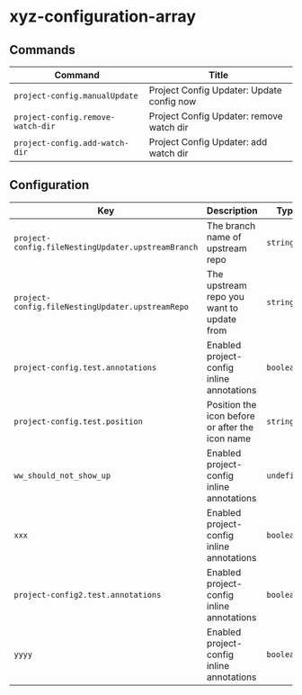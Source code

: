 # xyz-configuration-array

## Commands

| Command                           | Title                                     |
| --------------------------------- | ----------------------------------------- |
| `project-config.manualUpdate`     | Project Config Updater: Update config now |
| `project-config.remove-watch-dir` | Project Config Updater: remove watch dir  |
| `project-config.add-watch-dir`    | Project Config Updater: add watch dir     |

## Configuration

| Key                                                | Description                                     | Type        | Default                              |
| -------------------------------------------------- | ----------------------------------------------- | ----------- | ------------------------------------ |
| `project-config.fileNestingUpdater.upstreamBranch` | The branch name of upstream repo                | `string`    | `"main"`                             |
| `project-config.fileNestingUpdater.upstreamRepo`   | The upstream repo you want to update from       | `string`    | `"antfu/vscode-file-nesting-config"` |
| `project-config.test.annotations`                  | Enabled project-config inline annotations       | `boolean`   | `true`                               |
| `project-config.test.position`                     | Position the icon before or after the icon name | `string`    | `"before"`                           |
| `ww_should_not_show_up`                            | Enabled project-config inline annotations       | `undefined` | `true`                               |
| `xxx`                                              | Enabled project-config inline annotations       | `boolean`   | `true`                               |
| `project-config2.test.annotations`                 | Enabled project-config inline annotations       | `boolean`   | `true`                               |
| `yyyy`                                             | Enabled project-config inline annotations       | `boolean`   | `true`                               |